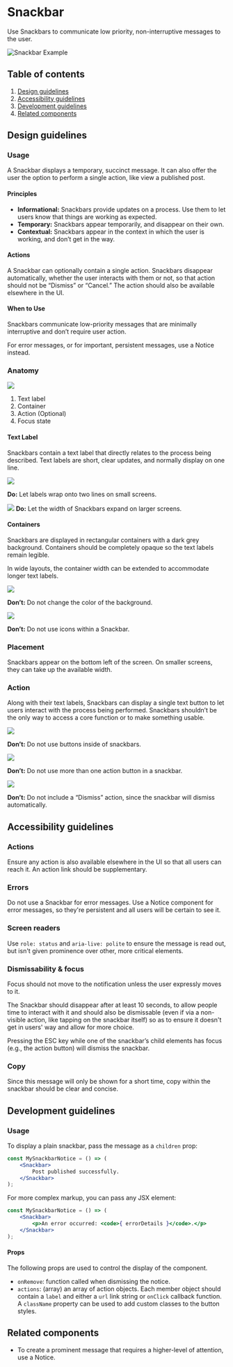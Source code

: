 # Snackbar

Use Snackbars to communicate low priority, non-interruptive messages to the user.

![Snackbar Example](https://wordpress.org/gutenberg/files/2019/06/snackbar-preview.png)

## Table of contents

1. [Design guidelines](#design-guidelines)
2. [Accessibility guidelines](#accessibility-guidelines)
3. [Development guidelines](#development-guidelines)
4. [Related components](#related-components)

## Design guidelines

### Usage

A Snackbar displays a temporary, succinct message. It can also offer the user the option to perform a single action, like view a published post. 

#### Principles

- **Informational:** Snackbars provide updates on a process. Use them to let users know that things are working as expected.
- **Temporary:** Snackbars appear temporarily, and disappear on their own.
- **Contextual:** Snackbars appear in the context in which the user is working, and don’t get in the way.

#### Actions

A Snackbar can optionally contain a single action. Snackbars disappear automatically, whether the user interacts with them or not, so that action should not be “Dismiss” or “Cancel.” The action should also be available elsewhere in the UI.

#### When to Use

Snackbars communicate low-priority messages that are minimally interruptive and don’t require user action.

For error messages, or for important, persistent messages, use a Notice instead.

### Anatomy

![](https://wordpress.org/gutenberg/files/2019/06/snackbar-anatomy.png)

1. Text label
2. Container
3. Action (Optional)
4. Focus state

#### Text Label

Snackbars contain a text label that directly relates to the process being described.
Text labels are short, clear updates, and normally display on one line. 

![](https://wordpress.org/gutenberg/files/2019/06/snackbar-text-label-do1.png)

**Do:** Let labels wrap onto two lines on small screens.

![](https://wordpress.org/gutenberg/files/2019/06/snackbar-text-label-do2.png)
**Do:** Let the width of Snackbars expand on larger screens.

#### Containers

Snackbars are displayed in rectangular containers with a dark grey background. Containers should be completely opaque so the text labels remain legible. 

In wide layouts, the container width can be extended to accommodate longer text labels.

![](https://wordpress.org/gutenberg/files/2019/06/snackbar-container-dont1.png)

**Don’t:** Do not change the color of the background.

![](https://wordpress.org/gutenberg/files/2019/06/snackbar-container-dont2.png)

**Don’t:** Do not use icons within a Snackbar.

### Placement

Snackbars appear on the bottom left of the screen. On smaller screens, they can take up the available width. 

### Action

Along with their text labels, Snackbars can display a single text button to let users interact with the process being performed. Snackbars shouldn’t be the only way to access a core function or to make something usable.

![](https://wordpress.org/gutenberg/files/2019/06/snackbar-action-dont1.png)

**Don’t:** Do not use buttons inside of snackbars. 

![](https://wordpress.org/gutenberg/files/2019/06/snackbar-action-dont2.png)

**Don’t:** Do not use more than one action button in a snackbar.

![](https://wordpress.org/gutenberg/files/2019/06/snackbar-action-dont3.png)

**Don’t:** Do not include a “Dismiss” action, since the snackbar will dismiss automatically. 

## Accessibility guidelines

### Actions

Ensure any action is also available elsewhere in the UI so that all users can reach it. An action link should be supplementary.

### Errors

Do not use a Snackbar for error messages. Use a Notice component for error messages, so they're persistent and all users will be certain to see it.

### Screen readers

Use `role: status` and `aria-live: polite` to ensure the message is read out, but isn't given prominence over other, more critical elements.

### Dismissability & focus

Focus should not move to the notification unless the user expressly moves to it.

The Snackbar should disappear after at least 10 seconds, to allow people time to interact with it and should also be dismissable (even if via a non-visible action, like tapping on the snackbar itself) so as to ensure it doesn't get in users' way and allow for more choice.

Pressing the ESC key while one of the snackbar’s child elements has focus (e.g., the action button) will dismiss the snackbar.

### Copy 

Since this message will only be shown for a short time, copy within the snackbar should be clear and concise.

## Development guidelines

### Usage

To display a plain snackbar, pass the message as a `children` prop:

```jsx
const MySnackbarNotice = () => (
	<Snackbar>
		Post published successfully.
	</Snackbar>
);
```

For more complex markup, you can pass any JSX element:

```jsx
const MySnackbarNotice = () => (
	<Snackbar>
		<p>An error occurred: <code>{ errorDetails }</code>.</p>
	</Snackbar>
);
```

#### Props

The following props are used to control the display of the component.

* `onRemove`: function called when dismissing the notice.
* `actions`: (array) an array of action objects. Each member object should contain a `label` and either a `url` link string or `onClick` callback function. A `className` property can be used to add custom classes to the button styles.

## Related components

- To create a prominent message that requires a higher-level of attention, use a Notice.
